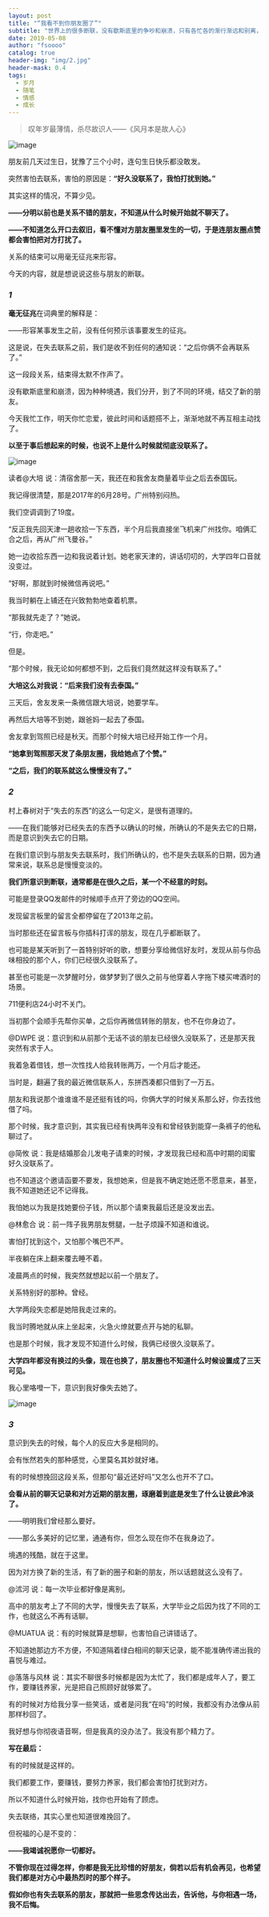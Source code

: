 ```yaml
---
layout: post
title: "“我看不到你朋友圈了”"
subtitle: "世界上的很多断联，没有歇斯底里的争吵和崩溃，只有各忙各的渐行渐远和别离，就这样悄无声息地结束了。”"
date: 2019-05-08 
author: "fsoooo"
catalog: true
header-img: "img/2.jpg"
header-mask: 0.4
tags:
  - 岁月
  - 随笔
  - 情感
  - 成长
---
```



> 叹年岁最薄情，杀尽故识人——《风月本是故人心》

![image](http://upload-images.jianshu.io/upload_images/6943526-8c5f759d261b685e?imageMogr2/auto-orient/strip%7CimageView2/2/w/1240)



朋友前几天过生日，犹豫了三个小时，连句生日快乐都没敢发。

突然害怕去联系，害怕的原因是：**“好久没联系了，我怕打扰到她。”**

其实这样的情况，不算少见。

**——分明以前也是关系不错的朋友，不知道从什么时候开始就不聊天了。**

**——不知道怎么开口去叙旧，看不懂对方朋友圈里发生的一切，于是连朋友圈点赞都会害怕把对方打扰了。**

关系的结束可以用毫无征兆来形容。

今天的内容，就是想说说这些与朋友的断联。

### *1*

**毫无征兆**在词典里的解释是：

——形容某事发生之前，没有任何预示该事要发生的征兆。

这是说，在失去联系之前，我们是收不到任何的通知说：“之后你俩不会再联系了。”

这一段段关系，结束得太默不作声了。

没有歇斯底里和崩溃，因为种种境遇，我们分开，到了不同的环境，结交了新的朋友。

今天我忙工作，明天你忙恋爱，彼此时间和话题搭不上，渐渐地就不再互相主动找了。

**以至于事后想起来的时候，也说不上是什么时候就彻底没联系了。**

![image](http://upload-images.jianshu.io/upload_images/6943526-f8d621988abd4742?imageMogr2/auto-orient/strip%7CimageView2/2/w/1240)

读者@大培 说：清宿舍那一天，我还在和我舍友商量着毕业之后去泰国玩。

我记得很清楚，那是2017年的6月28号。广州特别闷热。

我们空调调到了19度。

“反正我先回天津一趟收拾一下东西，半个月后我直接坐飞机来广州找你。咱俩汇合之后，再从广州飞曼谷。”

她一边收拾东西一边和我说着计划。她老家天津的，讲话叨叨的，大学四年口音就没变过。

“好啊，那就到时候微信再说吧。”

我当时躺在上铺还在兴致勃勃地查着机票。

“那我就先走了？”她说。

“行，你走吧。”

但是。

“那个时候，我无论如何都想不到，之后我们竟然就这样没有联系了。”

**大培这么对我说：“后来我们没有去泰国。”**

三天后，舍友发来一条微信跟大培说，她要学车。

再然后大培等不到她，跟爸妈一起去了泰国。

舍友拿到驾照已经是秋天。而那个时候大培已经开始工作一个月。

**“她拿到驾照那天发了条朋友圈，我给她点了个赞。”**

**“之后，我们的联系就这么慢慢没有了。”**

### *2*

村上春树对于“失去的东西”的这么一句定义，是很有道理的。

——在我们能够对已经失去的东西予以确认的时候，所确认的不是失去它的日期，而是意识到失去它的日期。

在我们意识到与朋友失去联系时，我们所确认的，也不是失去联系的日期，因为通常来说，联系总是慢慢变淡的。

**我们所意识到断联，通常都是在很久之后，某一个不经意的时刻。**

可能是登录QQ发邮件的时候顺手点开了旁边的QQ空间。

发现留言板里的留言全都停留在了2013年之前。

当时那些还在留言板与你插科打诨的朋友，现在几乎都断联了。

也可能是某天听到了一首特别好听的歌，想要分享给微信好友时，发现从前与你品味相投的那个人，你们已经很久没联系了。

甚至也可能是一次梦醒时分，做梦梦到了很久之前与他穿着人字拖下楼买啤酒时的场景。

711便利店24小时不关门。

当初那个会顺手先帮你买单，之后你再微信转账的朋友，也不在你身边了。

@DWPE 说：意识到和从前那个无话不谈的朋友已经很久没联系了，还是那天我突然有求于人。

我着急着借钱，想一次性找人给我转账两万，一个月后才能还。

当时是，翻遍了我的最近微信联系人，东拼西凑都只借到了一万五。

朋友和我说那个谁谁谁不是还挺有钱的吗，你俩大学的时候关系那么好，你去找他借了吗。

那个时候，我才意识到，其实我已经有快两年没有和曾经铁到能穿一条裤子的他私聊过了。

@简攸 说：我是结婚那会儿发电子请柬的时候，才发现我已经和高中时期的闺蜜好久没联系了。

也不知道这个邀请函要不要发，我想她来，但是我不确定她还愿不愿意来，甚至，我不知道她还记不记得我。

我怕她以为我是找她要份子钱，所以那个请柬我最后还是没发出去。

@林愈合 说：前一阵子我男朋友劈腿，一肚子烦躁不知道和谁说。

害怕打扰到这个，又怕那个嘴巴不严。

半夜躺在床上翻来覆去睡不着。

凌晨两点的时候，我突然就想起以前一个朋友了。

关系特别好的那种。曾经。

大学两段失恋都是她陪我走过来的。

我当时腾地就从床上坐起来，火急火燎就要点开与她的私聊。

也是那个时候，我才发现不知道什么时候，我俩已经很久没联系了。

**大学四年都没有换过的头像，现在也换了，朋友圈也不知道什么时候设置成了三天可见。**

我心里咯噔一下，意识到我好像失去她了。

![image](http://upload-images.jianshu.io/upload_images/6943526-dfb9ea257df4af9f?imageMogr2/auto-orient/strip%7CimageView2/2/w/1240)

### *3*

意识到失去的时候，每个人的反应大多是相同的。

会有怅然若失的那种感觉，心里莫名其妙就好堵。

有的时候想挽回这段关系，但那句“最近还好吗”又怎么也开不了口。

**会看从前的聊天记录和对方近期的朋友圈，琢磨着到底是发生了什么让彼此冷淡了。**

——明明我们曾经那么要好。

——那么多美好的记忆里，通通有你，但怎么现在你不在我身边了。

境遇的残酷，就在于这里。

因为对方换了新的生活，有了新的圈子和新的朋友，所以话题就这么没有了。

@沭河 说：每一次毕业都好像是离别。

高中的朋友考上了不同的大学，慢慢失去了联系，大学毕业之后因为找了不同的工作，也就这么不再有话聊。

@MUATUA 说：有的时候就算是想聊，也害怕自己讲错话了。

不知道她那边方不方便，不知道隔着绿白相间的聊天记录，能不能准确传递出我的喜悦与难过。

@落落与风林 说：其实不聊很多时候都是因为太忙了，我们都是成年人了，要工作，要赚钱养家，光是把自己照顾好就够累了。

有的时候对方给我分享一些笑话，或者是问我“在吗”的时候，我都没有办法像从前那样秒回了。

我好想与你彻夜语音啊，但是我真的没办法了。我没有那个精力了。

**写在最后：**

有的时候就是这样的。

我们都要工作，要赚钱，要努力养家，我们都会害怕打扰到对方。

所以不知道什么时候开始，找你也开始有了顾虑。

失去联络，其实心里也知道很难挽回了。

但祝福的心是不变的：

**——我竭诚祝愿你一切都好。**

**不管你现在过得怎样，你都是我无比珍惜的好朋友，倘若以后有机会再见，也希望我们都是对方心中最热烈时的那个样子。**

**假如你也有失去联系的朋友，那就把一些思念传达出去，告诉他，与你相遇一场，我不后悔。**
